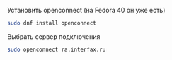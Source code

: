 Установить openconnect (на Fedora 40 он уже есть)
```sh
sudo dnf install openconnect
```

Выбрать сервер подключения
```sh
sudo openconnect ra.interfax.ru
```